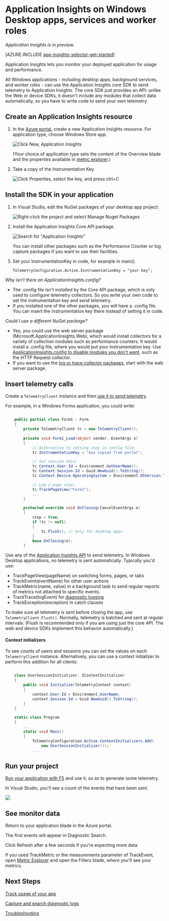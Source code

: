 <properties 
	pageTitle="Application Insights for Windows desktop apps and services" 
	description="Analyze usage and performance of your Windows desktop app with Application Insights." 
	services="application-insights" 
    documentationCenter="windows"
	authors="alancameronwills" 
	manager="douge"/>

<tags 
	ms.service="application-insights" 
	ms.workload="tbd" 
	ms.tgt_pltfrm="ibiza" 
	ms.devlang="na" 
	ms.topic="article" 
	ms.date="08/19/2015" 
	ms.author="awills"/>

# Application Insights on Windows Desktop apps, services and worker roles

*Application Insights is in preview.*

[AZURE.INCLUDE [app-insights-selector-get-started](../../includes/app-insights-selector-get-started.md)]

Application Insights lets you monitor your deployed application for usage and performance.

All Windows applications - including desktop apps, background services, and worker roles - can use the Application Insights core SDK to send telemetry to Application Insights. The core SDK just provides an API: unlike the Web or device SDKs, it doesn't include any modules that collect data automatically, so you have to write code to send your own telemetry.


## <a name="add"></a> Create an Application Insights resource


1.  In the [Azure portal][portal], create a new Application Insights resource. For application type, choose Windows Store app. 

    ![Click New, Application Insights](./media/app-insights-windows-desktop/01-new.png)

    (Your choice of application type sets the content of the Overview blade and the properties available in [metric explorer][metrics].)

2.  Take a copy of the Instrumentation Key.

    ![Click Properties, select the key, and press ctrl+C](./media/app-insights-windows-desktop/02-props.png)

## <a name="sdk"></a>Install the SDK in your application


1. In Visual Studio, edit the NuGet packages of your desktop app project.

    ![Right-click the project and select Manage Nuget Packages](./media/app-insights-windows-desktop/03-nuget.png)

2. Install the Application Insights Core API package.

    ![Search for "Application Insights"](./media/app-insights-windows-desktop/04-core-nuget.png)

    You can install other packages such as the Performance Counter or log capture packages if you want to use their facilities.

3. Set your InstrumentationKey in code, for example in main(). 

    `TelemetryConfiguration.Active.InstrumentationKey = "your key";`

*Why isn't there an ApplicationInsights.config?*

* The .config file isn't installed by the Core API package, which is only used to configure telemetry collectors. So you write your own code to set the instrumentation key and send telemetry.
* If you installed one of the other packages, you will have a .config file. You can insert the instrumentation key there instead of setting it in code.

*Could I use a different NuGet package?*

* Yes, you could use the web server package (Microsoft.ApplicationInsights.Web), which would install collectors for a variety of collection modules such as performance counters. It would install a .config file, where you would put your instrumentation key. Use  [ApplicationInsights.config to disable modules you don't want](app-insights-configuration-with-applicationinsights-config.md), such as the HTTP Request collector. 
* If you want to use the [log or trace collector packages](app-insights-asp-net-trace-logs.md), start with the web server package. 

## <a name="telemetry"></a>Insert telemetry calls

Create a `TelemetryClient` instance and then [use it to send telemetry][api].


For example, in a Windows Forms application, you could write:

```C#

    public partial class Form1 : Form
    {
        private TelemetryClient tc = new TelemetryClient();
        ...
        private void Form1_Load(object sender, EventArgs e)
        {
            // Alternative to setting ikey in config file:
            tc.InstrumentationKey = "key copied from portal";

            // Set session data:
            tc.Context.User.Id = Environment.GetUserName();
            tc.Context.Session.Id = Guid.NewGuid().ToString();
            tc.Context.Device.OperatingSystem = Environment.OSVersion.ToString();

            // Log a page view:
            tc.TrackPageView("Form1");
            ...
        }

        protected override void OnClosing(CancelEventArgs e)
        {
            stop = true;
            if (tc != null)
            {
                tc.Flush(); // only for desktop apps
            }
            base.OnClosing(e);
        }

```

Use any of the [Application Insights API][api] to send telemetry. In Windows Desktop applications, no telemetry is sent automatically. Typically you'd use:

* TrackPageView(pageName) on switching forms, pages, or tabs
* TrackEvent(eventName) for other user actions
* TrackMetric(name, value) in a background task to send regular reports of metrics not attached to specific events.
* TrackTrace(logEvent) for [diagnostic logging][diagnostic]
* TrackException(exception) in catch clauses


To make sure all telemetry is sent before closing the app, use `TelemetryClient.Flush()`. Normally, telemetry is batched and sent at regular intervals. (Flush is recommended only if you are using just the core API. The web and device SDKs implement this behavior automatically.)


#### Context initializers

To see counts of users and sessions you can set the values on each `TelemetryClient` instance. Alternatively, you can use a context initializer to perform this addition for all clients:

```C#

    class UserSessionInitializer: IContextInitializer
    {
        public void Initialize(TelemetryContext context)
        {
            context.User.Id = Environment.UserName;
            context.Session.Id = Guid.NewGuid().ToString();
        }
    }

    static class Program
    {
        ...
        static void Main()
        {
            TelemetryConfiguration.Active.ContextInitializers.Add(
                new UserSessionInitializer());
            ...

```



## <a name="run"></a>Run your project

[Run your application with F5](http://msdn.microsoft.com/library/windows/apps/bg161304.aspx) and use it, so as to generate some telemetry. 

In Visual Studio, you'll see a count of the events that have been sent.

![](./media/app-insights-windows-desktop/appinsights-09eventcount.png)



## <a name="monitor"></a>See monitor data

Return to your application blade in the Azure portal.

The first events will appear in Diagnostic Search. 

Click Refresh after a few seconds if you're expecting more data.

If you used TrackMetric or the measurements parameter of TrackEvent, open [Metric Explorer][metrics] and open the Filters blade, where you'll see your metrics.



## <a name="usage"></a>Next Steps

[Track usage of your app][knowUsers]

[Capture and search diagnostic logs][diagnostic]

[Troubleshooting][qna]




<!--Link references-->

[diagnostic]: app-insights-diagnostic-search.md
[metrics]: app-insights-metrics-explorer.md
[portal]: http://portal.azure.com/
[qna]: app-insights-troubleshoot-faq.md
[knowUsers]: app-insights-overview-usage.md
[api]: app-insights-api-custom-events-metrics.md
[CoreNuGet]: https://www.nuget.org/packages/Microsoft.ApplicationInsights
 